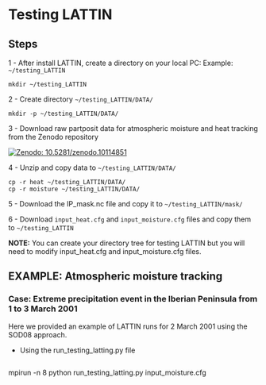 # Testing LATTIN
## Steps

1 - After install LATTIN, create a directory on your local PC: Example: ```~/testing_LATTIN```
```
mkdir ~/testing_LATTIN
```
2 - Create directory ```~/testing_LATTIN/DATA/```
```
mkdir -p ~/testing_LATTIN/DATA/
```
3 - Download raw partposit data for atmospheric moisture and heat tracking from the Zenodo repository

[![Zenodo: 10.5281/zenodo.10114851](https://img.shields.io/badge/Zenodo-10.5281/zenodo.10114851-blue)]([https://git-scm.com/](https://doi.org/10.5281/zenodo.10114851))

4 - Unzip and copy data to  ```~/testing_LATTIN/DATA/```
```
cp -r heat ~/testing_LATTIN/DATA/
cp -r moisture ~/testing_LATTIN/DATA/
```
5 - Download the IP_mask.nc file and copy it to ```~/testing_LATTIN/mask/```

6 - Download ```input_heat.cfg``` and ```input_moisture.cfg``` files and copy them to ```~/testing_LATTIN```

<b>NOTE:</b> You can create your directory tree for testing LATTIN but you will need to modify input_heat.cfg and input_moisture.cfg files.


## EXAMPLE: Atmospheric moisture tracking
### Case: Extreme precipitation event in the Iberian Peninsula from 1 to 3 March 2001
Here we provided an example of LATTIN runs for 2 March 2001 using the SOD08 approach.
* Using the run_testing_latting.py file
  ```
mpirun -n 8 python run_testing_latting.py input_moisture.cfg
  ```
